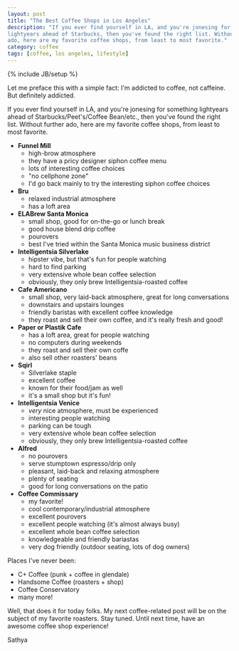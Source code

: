 ```yaml
---
layout: post
title: "The Best Coffee Shops in Los Angeles"
description: "If you ever find yourself in LA, and you're jonesing for something
lightyears ahead of Starbucks, then you've found the right list. Without further
ado, here are my favorite coffee shops, from least to most favorite."
category: coffee
tags: [coffee, los angeles, lifestyle]
---
```

{% include JB/setup %}

Let me preface this with a simple fact: I'm addicted to coffee, not
caffeine. But definitely addicted.

If you ever find yourself in LA, and you're jonesing for something
lightyears ahead of Starbucks/Peet's/Coffee Bean/etc., then you've found the
right list. Without further ado, here are my favorite coffee shops, from least
to most favorite.

* **Funnel Mill**
  * high-brow atmosphere
  * they have a pricy designer siphon coffee menu
  * lots of interesting coffee choices
  * "no cellphone zone"
  * I'd go back mainly to try the interesting siphon coffee choices
* **Bru**
  * relaxed industrial atmosphere
  * has a loft area
* **ELABrew Santa Monica**
  * small shop, good for on-the-go or lunch break
  * good house blend drip coffee
  * pourovers
  * best I've tried within the Santa Monica music business district
* **Intelligentsia Silverlake**
  * hipster vibe, but that's fun for people watching
  * hard to find parking
  * very extensive whole bean coffee selection
  * obviously, they only brew Intelligentsia-roasted coffee
* **Cafe Americano**
  * small shop, very laid-back atmosphere, great for long conversations
  * downstairs and upstairs lounges
  * friendly baristas with excellent coffee knowledge
  * they roast and sell their own coffee, and it's really fresh and good!
* **Paper or Plastik Cafe**
  * has a loft area, great for people watching
  * no computers during weekends
  * they roast and sell their own coffe
  * also sell other roasters' beans
* **Sqirl**
  * Silverlake staple
  * excellent coffee
  * known for their food/jam as well
  * it's a small shop but it's fun!
* **Intelligentsia Venice**
  * _very_ nice atmosphere, must be experienced
  * interesting people watching
  * parking can be tough
  * very extensive whole bean coffee selection
  * obviously, they only brew Intelligentsia-roasted coffee
* **Alfred**
  * no pourovers
  * serve stumptown espresso/drip only
  * pleasant, laid-back and relaxing atmosphere
  * plenty of seating
  * good for long conversations on the patio
* **Coffee Commissary**
  * my favorite!
  * cool contemporary/industrial atmosphere
  * excellent pourovers
  * excellent people watching (it's almost always busy)
  * excellent whole bean coffee selection
  * knowledgeable and friendly bariastas
  * very dog friendly (outdoor seating, lots of dog owners)

Places I've never been:

* C+ Coffee (punk + coffee in glendale)
* Handsome Coffee (roasters + shop)
* Coffee Conservatory
* many more!

Well, that does it for today folks. My next coffee-related post will be
on the subject of my favorite roasters. Stay tuned. Until next time, have
an awesome coffee shop experience!

Sathya
